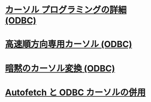 # [カーソル プログラミングの詳細 (ODBC)](cursor-programming-details-odbc.md)
# [高速順方向専用カーソル (ODBC)](fast-forward-only-cursors-odbc.md)
# [暗黙のカーソル変換 (ODBC)](implicit-cursor-conversions-odbc.md)
# [Autofetch と ODBC カーソルの併用](using-autofetch-with-odbc-cursors.md)
